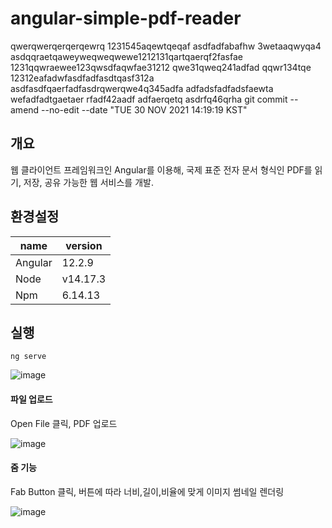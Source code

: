 # angular-simple-pdf-reader
qwerqwerqerqerqewrq
1231545aqewtqeqaf
asdfadfabafhw
3wetaaqwyqa4
asdqqraetqaweyweqweqwewe1212131qartqaerqf2fasfae
1231qqwraewee123qwsdfaqwfae31212
qwe31qweq241adfad
qqwr134tqe
12312eafadwfasdfadfasdtqasf312a
asdfasdfqaerfadfasdrqwerqwe4q345adfa
adfadsfadfadsfaewta
wefadfadtgaetaer
rfadf42aadf
adfaerqetq
asdrfq46qrha
git commit --amend --no-edit --date "TUE 30 NOV 2021 14:19:19 KST"
## 개요

웹 클라이언트 프레임워크인 Angular를 이용해, 국제 표준 전자 문서 형식인 PDF를 읽기, 저장, 공유 가능한 웹 서비스를 개발.

## 환경설정

| name | version |
|---|---|
| Angular | 12.2.9 |
| Node | v14.17.3 |
| Npm | 6.14.13 |

## 실행

```
ng serve
```

![image](https://user-images.githubusercontent.com/91445932/146306759-729e253b-12e8-4c4f-b36f-84630571575c.png)

#### 파일 업로드

Open File 클릭, PDF 업로드

![image](https://user-images.githubusercontent.com/91445932/146306807-0acc58d5-c162-4bb3-8e8d-9203ae8496df.png)


#### 줌 기능

Fab Button 클릭, 버튼에 따라 너비,길이,비율에 맞게 이미지 썸네일 렌더링

![image](https://user-images.githubusercontent.com/91445932/146307747-3d05ec56-bb00-4e11-8cb0-b1c61e776d61.png)
